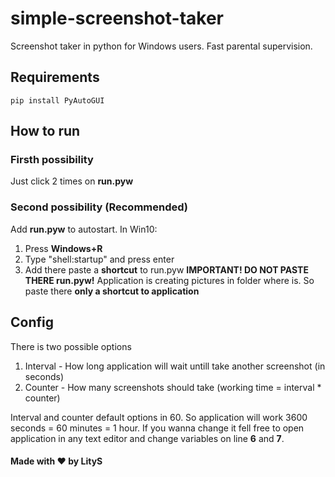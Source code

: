 # simple-screenshot-taker
Screenshot taker in python for Windows users. Fast parental supervision.

## Requirements
`pip install PyAutoGUI`

## How to run
### Firsth possibility
Just click 2 times on **run.pyw**
### Second possibility (Recommended)
Add **run.pyw** to autostart. In Win10:
1. Press **Windows+R**
2. Type "shell:startup" and press enter
3. Add there paste a **shortcut** to run.pyw
**IMPORTANT! DO NOT PASTE THERE run.pyw!** Application is creating pictures in folder where is. So paste there **only a shortcut to application**

## Config
There is two possible options
1. Interval - How long application will wait untill take another screenshot (in seconds)
2. Counter - How many screenshots should take (working time = interval * counter)

Interval and counter default options in 60. So application will work 3600 seconds = 60 minutes = 1 hour.
If you wanna change it fell free to open application in any text editor and change variables on line **6** and **7**.

#### Made with ❤️ by LityS